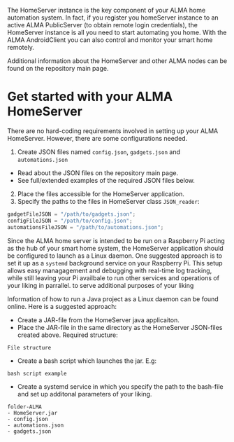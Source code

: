 The HomeServer instance is the key component of your ALMA home automation system. In fact, if you register you homeServer instance to an active ALMA PublicServer (to obtain remote login credentials), the HomeServer instance is all you need to start automating you home. With the ALMA AndroidClient you can also control and monitor your smart home remotely.

Additional information about the HomeServer and other ALMA nodes can be found on the repository main page.

# Get started with your ALMA HomeServer
There are no hard-coding requirements involved in setting up your ALMA HomeServer. However, there are some configurations needed.

1. Create JSON files named `config.json`, `gadgets.json` and `automations.json`
  - Read about the JSON files on the repository main page.
  - See full/extended examples of the required JSON files below.
2. Place the files accessible for the HomeServer application.
3. Specify the paths to the files in HomeServer class `JSON_reader`:
```java
gadgetFileJSON = "/path/to/gadgets.json";
configFileJSON = "/path/to/config.json";
automationsFileJSON = "/path/to/automations.json";
```
Since the ALMA home server is intended to be run on a Raspberry Pi acting as the hub of your smart home system, the HomeServer application should be configured to launch as a Linux daemon. One suggested approach is to set it up as a `systemd` background service on your Raspberry Pi. This setup allows easy managagement and debugging with real-time log tracking, while still leaving your Pi availbale to run other services and operations of your liking in parrallel.  to serve additional purposes of your liking

Information of how to run a Java project as a Linux daemon can be found online. Here is a suggested approach:
- Create a JAR-file from the HomeServer java applicaiton.
- Place the JAR-file in the same directory as the HomeServer JSON-files created above. Required structure:
```
File structure
```
- Create a bash script which launches the jar. E.g:
```
bash script example
```
- Create a systemd service in which you specify the path to the bash-file and set up additonal parameters of your liking.

```
folder-ALMA
- HomeServer.jar
- config.json
- automations.json
- gadgets.json
```
